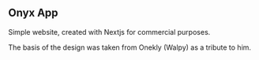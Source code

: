 ## Onyx App

Simple website, created with Nextjs for commercial purposes.

The basis of the design was taken from Onekly (Walpy) as a tribute to him.
